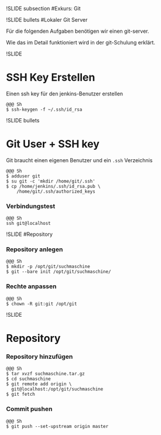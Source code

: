 !SLIDE subsection
#Exkurs: Git

!SLIDE bullets
#Lokaler Git Server

Für die folgenden Aufgaben benötigen wir einen git-server.

Wie das im Detail funktioniert wird in der git-Schulung erklärt.

!SLIDE
# SSH Key Erstellen

Einen ssh key für den jenkins-Benutzer erstellen

    @@@ Sh
    $ ssh-keygen -f ~/.ssh/id_rsa


!SLIDE bullets
# Git User + SSH key

Git braucht einen eigenen Benutzer und ein `.ssh` Verzeichnis

    @@@ Sh
    $ adduser git
    $ su git -c 'mkdir /home/git/.ssh'
    $ cp /home/jenkins/.ssh/id_rsa.pub \
        /home/git/.ssh/authorized_keys

### Verbindungstest

    @@@ Sh
    ssh git@localhost

!SLIDE 
#Repository
### Repository anlegen

    @@@ Sh
    $ mkdir -p /opt/git/suchmaschine
    $ git --bare init /opt/git/suchmaschine/

### Rechte anpassen

    @@@ Sh
    $ chown -R git:git /opt/git

!SLIDE
# Repository
### Repository hinzufügen

    @@@ Sh
    $ tar xvzf suchmaschine.tar.gz
    $ cd suchmaschine
    $ git remote add origin \
      git@localhost:/opt/git/suchmaschine
    $ git fetch

### Commit pushen

    @@@ Sh
    $ git push --set-upstream origin master

